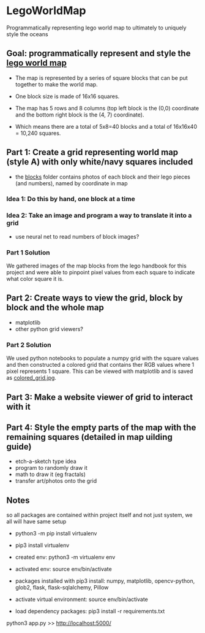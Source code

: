 # LegoWorldMap

Programmatically representing lego world map to ultimately to uniquely style the oceans

## Goal: programmatically represent and style the [lego world map](https://www.lego.com/en-us/product/world-map-31203)

- The map is represented by a series of square blocks that can be put together to make the world map.

- One block size is made of 16x16 squares.

- The map has 5 rows and 8 columns (top left block is the (0,0) coordinate and the bottom right block is the (4, 7) coordinate).

- Which means there are a total of 5x8=40 blocks and a total of 16x16x40 = 10,240 squares.

## Part 1: Create a grid representing world map (style A) with only white/navy squares included

- the [blocks](blocks) folder contains photos of each block and their lego pieces (and numbers), named by coordinate in map

### Idea 1: Do this by hand, one block at a time

### Idea 2: Take an image and program a way to translate it into a grid

- use neural net to read numbers of block images?

### Part 1 Solution

We gathered images of the map blocks from the lego handbook for this project and were able to pinpoint pixel values from each square to indicate what color square it is.

## Part 2: Create ways to view the grid, block by block and the whole map

- matplotlib
- other python grid viewers?

### Part 2 Solution

We used python notebooks to populate a numpy grid with the square values and then constructed a colored grid that contains ther RGB values where 1 pixel represents 1 square. This can be viewed with matplotlib and is saved as [colored_grid.jpg](colored_grid.jpg).

## Part 3: Make a website viewer of grid to interact with it


## Part 4: Style the empty parts of the map with the remaining squares (detailed in map uilding guide)

- etch-a-sketch type idea
- program to randomly draw it
- math to draw it (eg fractals)
- transfer art/photos onto the grid

## Notes

so all packages are contained within project itself and not just system, we all will have same setup

- python3 -m pip install virtualenv
- pip3 install virtualenv

- created env: python3 -m virtualenv env
- activated env: source env/bin/activate

- packages installed with pip3 install:
  numpy, matplotlib, opencv-python, glob2, flask, flask-sqlalchemy, Pillow

- activate virtual environment: source env/bin/activate
- load dependency packages:  pip3 install -r requirements.txt

python3 app.py >> <http://localhost:5000/>
